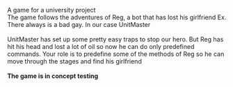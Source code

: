 A game for a university project <br />
The game follows the adventures of Reg, a bot that has lost his girlfriend Ex. There always is a bad gay. In our case UnitMaster<br />
<br />
UnitMaster has set up some pretty easy traps to stop our hero. But Reg has hit his head and lost a lot of oil so now he can do only predefined commands. Your role is to predefine some of the methods of Reg so he can move through the stages and find his girlfriend
<br />
<br />
<b>The game is in concept testing</b>
